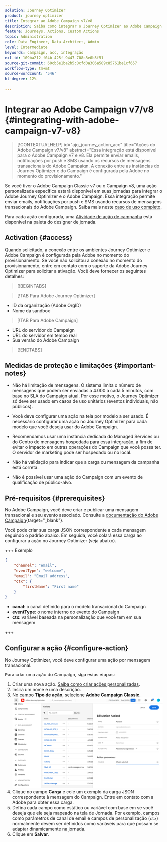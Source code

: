 ```yaml
---
solution: Journey Optimizer
product: journey optimizer
title: Integrar ao Adobe Campaign v7/v8
description: Saiba como integrar o Journey Optimizer ao Adobe Campaign v7/v8
feature: Journeys, Actions, Custom Actions
topic: Administration
role: Data Engineer, Data Architect, Admin
level: Intermediate
keywords: campaign, acc, integração
exl-id: 109ba212-f04b-425f-9447-708c8e0b3f51
source-git-commit: 60cb5e1ba2b5c8cfd0a306a589c85761be1cf657
workflow-type: tm+mt
source-wordcount: '546'
ht-degree: 12%

---
```


# Integrar ao Adobe Campaign v7/v8 {#integrating-with-adobe-campaign-v7-v8}

>[!CONTEXTUALHELP]
>id="ajo_journey_action_acc"
>title="Ações do Adobe Campaign v7/v8"
>abstract="Essa integração está disponível para o Adobe Campaign v7 e v8. Ela permite enviar emails, notificações por push e SMS usando os recursos de mensagens transacionais do Adobe Campaign. A conexão entre as instâncias do Journey Optimizer e do Campaign é configurada pela Adobe no momento do provisionamento."

Se você tiver o Adobe Campaign Classic v7 ou o Campaign v8, uma ação personalizada específica estará disponível em suas jornadas para integrar o Adobe Journey Optimizer e o Adobe Campaign. Essa integração permite enviar emails, notificações por push e SMS usando recursos de mensagens transacionais do Adobe Campaign. Saiba mais neste [caso de uso completo](../building-journeys/ajo-ac.md).

Para cada ação configurada, uma [Atividade de ação de campanha](../building-journeys/using-adobe-campaign-v7-v8.md) está disponível na paleta do designer de jornada.

## Activation {#access}

Quando solicitado, a conexão entre os ambientes Journey Optimizer e Adobe Campaign é configurada pela Adobe no momento do provisionamento. Se você não solicitou a conexão no momento do provisionamento, entre em contato com o suporte da Adobe Journey Optimizer para solicitar a ativação. Você deve fornecer os seguintes detalhes:

>[!BEGINTABS]

>[!TAB Para Adobe Journey Optimizer]

* ID da organização (Adobe OrgID)
* Nome da sandbox

>[!TAB Para Adobe Campaign]

* URL do servidor do Campaign
* URL do servidor em tempo real
* Sua versão do Adobe Campaign

>[!ENDTABS]


## Medidas de proteção e limitações {#important-notes}

* Não há limitação de mensagens. O sistema limita o número de mensagens que podem ser enviadas a 4.000 a cada 5 minutos, com base no SLA do Campaign atual. Por esse motivo, o Journey Optimizer só deve ser usado em casos de uso unitários (eventos individuais, não públicos).

* Você deve configurar uma ação na tela por modelo a ser usado. É necessário configurar uma ação no Journey Optimizer para cada modelo que você deseja usar do Adobe Campaign.

* Recomendamos usar uma instância dedicada do Managed Services ou do Centro de mensagens hospedada para essa integração, a fim de evitar o impacto em outras operações do Campaign que você possa ter. O servidor de marketing pode ser hospedado ou no local.<!--The build required is 21.1 Release Candidate or greater. -->

* Não há validação para indicar que a carga ou mensagem da campanha está correta.

* Não é possível usar uma ação do Campaign com um evento de qualificação de público-alvo.

## Pré-requisitos {#prerequisites}

No Adobe Campaign, você deve criar e publicar uma mensagem transacional e seu evento associado. Consulte a [documentação do Adobe Campaign](https://experienceleague.adobe.com/pt-br/docs/campaign/campaign-v8/send/real-time/transactional){target="_blank"}.

Você pode criar sua carga JSON correspondente a cada mensagem seguindo o padrão abaixo. Em seguida, você colará essa carga ao configurar a ação no Journey Optimizer (veja abaixo).

+++ Exemplo

```json
{
    "channel": "email",
    "eventType": "welcome",
    "email": "Email address",
    "ctx": {
        "firstName": "First name"
    }
}
```

* **canal**: o canal definido para o modelo transacional do Campaign
* **eventType**: o nome interno do evento do Campaign
* **ctx**: variável baseada na personalização que você tem em sua mensagem

+++

## Configurar a ação {#configure-action}

No Journey Optimizer, você deve configurar uma ação por mensagem transacional.

Para criar uma ação do Campaign, siga estas etapas:

1. Criar uma nova ação. [Saiba como criar ações personalizadas](../action/action.md).
1. Insira um nome e uma descrição.
1. No campo **Tipo de ação**, selecione **Adobe Campaign Classic**.
   ![](assets/accintegration1.png)
1. Clique no campo **Carga** e cole um exemplo da carga JSON correspondente à mensagem do Campaign. Entre em contato com a Adobe para obter essa carga.
1. Defina cada campo como estático ou variável com base em se você deseja que ele seja mapeado na tela de Jornada. Por exemplo, campos como parâmetros de canal de email e campos de personalização (`ctx`) normalmente devem ser definidos como variáveis para que possam se adaptar dinamicamente na jornada.
1. Clique em **Salvar**.


